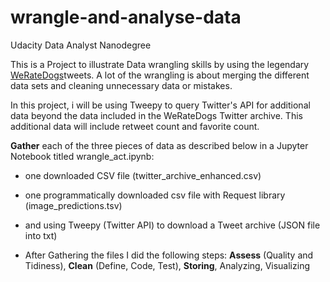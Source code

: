 # wrangle-and-analyse-data
Udacity Data Analyst Nanodegree 


This is a Project to illustrate Data wrangling skills by using the legendary [WeRateDogs](https://twitter.com/dog_rates?lang=de)tweets. A lot of the wrangling is about merging the different data sets and cleaning unnecessary data or mistakes.  

In this project, i will be using Tweepy to query Twitter's API for additional data beyond the data included in the WeRateDogs Twitter archive. This additional data will include retweet count and favorite count.


**Gather** each of the three pieces of data as described below in a Jupyter Notebook titled wrangle_act.ipynb:
- one downloaded CSV file (twitter_archive_enhanced.csv)
- one programmatically downloaded csv file with Request library (image_predictions.tsv)
- and using Tweepy (Twitter API) to download a Tweet archive (JSON file into txt)

- After Gathering the files I did the following steps:
    **Assess** (Quality and Tidiness), 
    **Clean** (Define, Code, Test), 
    **Storing**, 
    Analyzing, 
    Visualizing

